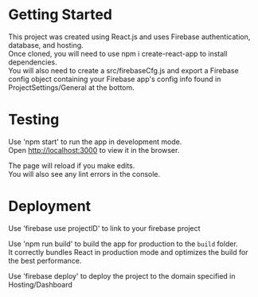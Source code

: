 # Getting Started
This project was created using React.js and uses Firebase authentication, database, and hosting.\
Once cloned, you will need to use npm i create-react-app to install dependencies.\
You will also need to create a src/firebaseCfg.js and export a Firebase config object containing your Firebase app's config info found in ProjectSettings/General at the bottom.

# Testing

Use 'npm start' to run the app in development mode.\
Open [http://localhost:3000](http://localhost:3000) to view it in the browser.

The page will reload if you make edits.\
You will also see any lint errors in the console.

# Deployment

Use 'firebase use projectID' to link to your firebase project

Use 'npm run build' to build the app for production to the `build` folder.\
It correctly bundles React in production mode and optimizes the build for the best performance.

Use 'firebase deploy' to deploy the project to the domain specified in Hosting/Dashboard
